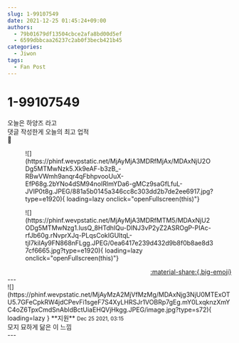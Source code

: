 ```yaml
---
slug: 1-99107549
date: 2021-12-25 01:45:24+09:00
authors:
  - 79b01679df13504cbce2afa8bd00d5ef
  - 6599dbbcaa26237c2ab0f3becb421b45
categories:
  - Jiwon
tags:
  - Fan Post
---
```


# 1-99107549

<div class="post-container" markdown="1">
<div class="content-container md-sidebar__scrollwrap" markdown="1">

오늘은 하양즈 라고 <br>댓글 작성한게 오늘의 최고 업적 <br>🤍
<figure markdown="1">
![](https://phinf.wevpstatic.net/MjAyMjA3MDRfMjAx/MDAxNjU2ODg5MTMwNzk5.Xk9eAF-b3zB_-RBwVWmh9anqr4qFbhpvooUuX-EfP68g.2bYNo4dSM94noIRlmYDa6-gMCz9saGfLfuL-JVIP0t8g.JPEG/881a5b0145a346cc8c303dd2b7de2ee6917.jpg?type=e1920){ loading=lazy onclick="openFullscreen(this)"}
</figure>

<figure markdown="1">
![](https://phinf.wevpstatic.net/MjAyMjA3MDRfMTM5/MDAxNjU2ODg5MTMwNzg1.IusQ_8HTdhIQu-DINJ3vP2yZ2ASROgP-PIAc-rfJb60g.rNvprXJq-PLqsCokIGUltqL-tjI7kilAy9FN868nFLgg.JPEG/0ea6417e239d432d9b8f0b8ae8d37cf6665.jpg?type=e1920){ loading=lazy onclick="openFullscreen(this)"}
</figure>


</div>
</div>

<div style="text-align: right;" markdown="1">
<a href="https://weverse.io/fromis9/fanpost/1-99107549" style="text-align: right;">:material-share:{.big-emoji}</a>
</div>
---

<div class="comments-container md-sidebar__scrollwrap" markdown="1">
<div class="comment" markdown="1">
<div class='id-container' markdown="1">
![](https://phinf.wevpstatic.net/MjAyMzA2MjVfMzMg/MDAxNjg3NjU0MTExOTU5.7GFeCpkRW4jdCPevFi1sgeF7S4XyLHRSJr1VOBRp7gEg.mY0LxqknzXmYC4oZ6TpxCmdSnAbldBctUiaEHQVjHkgg.JPEG/image.jpg?type=s72){ loading=lazy }
**<span class="artist">지원</span>** <small>Dec 25 2021, 03:15</small><br>
</div>
<div class='comment-body' markdown="1">
모지 묘하게 닮은 이 느낌
</div>
</div>
</div>
---
